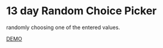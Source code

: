 # 13 day Random Choice Picker

randomly choosing one of the entered values.

[DEMO](https://voloshin-sergei.github.io/50_days/13_day%20Random%20choise%20picker/)
